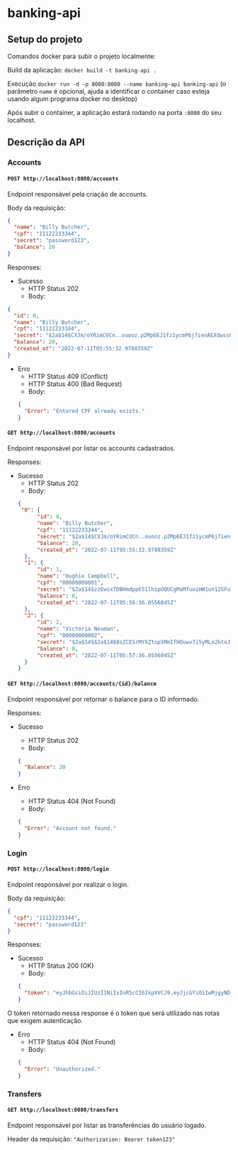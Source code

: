 # banking-api

## Setup do projeto
Comandos docker para subir o projeto localmente:

Build da aplicação:
`docker build -t banking-api .`

Execução
`docker run -d -p 8080:8080 --name banking-api banking-api` (o parâmetro `name` é opcional, ajuda a identificar o container caso esteja usando algum programa docker no desktop)

Após subir o container, a aplicação estará rodando na porta `:8080` do seu localhost.

## Descrição da API
### Accounts
#### `POST http://localhost:8080/accounts`
Endpoint responsável pela criação de accounts.

Body da requisição:
```json
{
  "name": "Billy Butcher",
  "cpf": "11122233344",
  "secret": "password123",
  "balance": 20
}
```
Responses:
- Sucesso
  - HTTP Status 202
  - Body: 
```json
{
  "id": 0,
  "name": "Billy Butcher",
  "cpf": "11122233344",
  "secret": "$2a$14$CXJm/oYRimCUCn..ouooz.p2Mp6EJ1fz1ycmP6j7ienAEXdwssO2.",
  "balance": 20,
  "created_at": "2022-07-11T05:55:32.9788359Z"
}
```
- Erro
  - HTTP Status 409 (Conflict)
  - HTTP Status 400 (Bad Request)
  - Body:
  ```json
  {
    "Error": "Entered CPF already exists."
  }
  ```
  
#### `GET http://localhost:8080/accounts`
Endpoint responsável por listar os accounts cadastrados.

Responses:
- Sucesso
  - HTTP Status 202
  - Body:
  ```json
  {
   "0": {
		"id": 0,
		"name": "Billy Butcher",
		"cpf": "11122233344",
		"secret": "$2a$14$CXJm/oYRimCUCn..ouooz.p2Mp6EJ1fz1ycmP6j7ienAEXdwssO2.",
		"balance": 20,
		"created_at": "2022-07-11T05:55:32.9788359Z"
	},
	"1": {
		"id": 1,
		"name": "Hughie Campbell",
		"cpf": "00000000001",
		"secret": "$2a$14$zzEwixTDBHmdppES1lhipOQUCgMaMfuoiHW1un12GFuS0RuxnPemy",
		"balance": 0,
		"created_at": "2022-07-11T05:56:36.0556845Z"
	},
	"2": {
		"id": 2,
		"name": "Victoria Neuman",
		"cpf": "00000000002",
		"secret": "$2a$14$$2a$14$8sZCESrMYXZtop5MmIfHOuwv7i5yMLo2htoJq7uO5ayBwBMYc6xva",
		"balance": 0,
		"created_at": "2022-07-11T05:57:36.0556845Z"
	}
  }
  ```
  
#### `GET http://localhost:8080/accounts/{id}/balance`
Endpoint responsável por retornar o balance para o ID informado.

Responses:
- Sucesso
  - HTTP Status 202
  - Body:
  ```json
  {
    "Balance": 20
  }
  ```
  
- Erro
  - HTTP Status 404 (Not Found)
  - Body:
  ```json
  {
    "Error": "Account not found."
  }
  ```
  
### Login
#### `POST http://localhost:8080/login`
Endpoint responsável por realizar o login.

Body da requisição:
```json
{
  "cpf": "11122233344",
  "secret": "password123"
}
```

Responses:
- Sucesso
  - HTTP Status 200 (OK)
  - Body:
  ```json
  {
    "token": "eyJhbGciOiJIUzI1NiIsInR5cCI6IkpXVCJ9.eyJjcGYiOiIwMjgyNDQ3NDA3NiIsImV4cCI6MTY1NzUyMTc3MH0.reDkav8Cc7LDZKJOPSAOFteVjsL8wDCI3E7FaYm3Brg"
  }
  ```
  
O token retornado nessa response é o token que será utilizado nas rotas que exigem autenticação.
  
- Erro
  - HTTP Status 404 (Not Found)
  - Body:
  ```json
  {
    "Error": "Unauthorized."
  }
  ```
  
### Transfers
#### `GET http://localhost:8080/transfers`
Endpoint responsável por listar as transferências do usuário logado.

Header da requisição:
`"Authorization: Bearer token123"`
